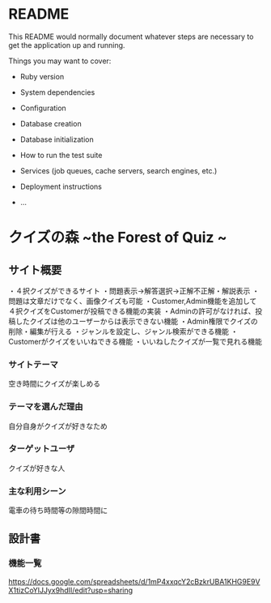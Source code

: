# README

This README would normally document whatever steps are necessary to get the
application up and running.

Things you may want to cover:

* Ruby version

* System dependencies

* Configuration

* Database creation

* Database initialization

* How to run the test suite

* Services (job queues, cache servers, search engines, etc.)

* Deployment instructions

* ...
# クイズの森  ~the Forest of Quiz ~

## サイト概要

・４択クイズができるサイト
・問題表示→解答選択→正解不正解・解説表示
・問題は文章だけでなく、画像クイズも可能
・Customer,Admin機能を追加して４択クイズをCustomerが投稿できる機能の実装
・Adminの許可がなければ、投稿したクイズは他のユーザーからは表示できない機能
・Admin権限でクイズの削除・編集が行える
・ジャンルを設定し、ジャンル検索ができる機能
・Customerがクイズをいいねできる機能
・いいねしたクイズが一覧で見れる機能

### サイトテーマ
空き時間にクイズが楽しめる

### テーマを選んだ理由
自分自身がクイズが好きなため

### ターゲットユーザ
クイズが好きな人

### 主な利用シーン
電車の待ち時間等の隙間時間に

## 設計書

### 機能一覧
https://docs.google.com/spreadsheets/d/1mP4xxqcY2cBzkrUBA1KHG9E9VX1tizCoYlJJyx9hdII/edit?usp=sharing
